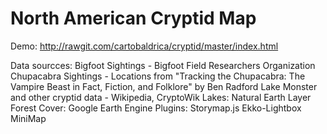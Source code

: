 # North American Cryptid Map

Demo: http://rawgit.com/cartobaldrica/cryptid/master/index.html

Data sourcces:
Bigfoot Sightings - Bigfoot Field Researchers Organization
Chupacabra Sightings - Locations from "Tracking the Chupacabra: The Vampire Beast in Fact, Fiction, and Folklore" by Ben Radford
Lake Monster and other cryptid data - Wikipedia, CryptoWik
Lakes: Natural Earth Layer
Forest Cover: Google Earth Engine 
Plugins:
Storymap.js
Ekko-Lightbox
MiniMap
